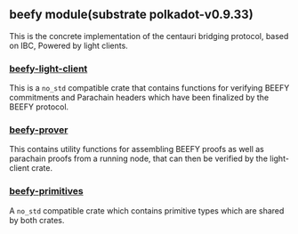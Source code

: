 ##  beefy module(substrate polkadot-v0.9.33)

This is the concrete implementation of the centauri bridging protocol, based on IBC, Powered by light clients.

###     [beefy-light-client](algorithms/beefy/verifier/src/lib.rs)

This is a `no_std` compatible crate that contains functions for verifying BEEFY commitments and Parachain headers which have been finalized by the BEEFY protocol.

###     [beefy-prover](algorithms/beefy/prover/src/lib.rs)
This contains utility functions for assembling BEEFY proofs as well as parachain proofs from a running node, that can then be verified by the light-client crate.

###     [beefy-primitives](algorithms/beefy/primitives/src/lib.rs)

A `no_std` compatible crate which contains primitive types which are shared by both crates.